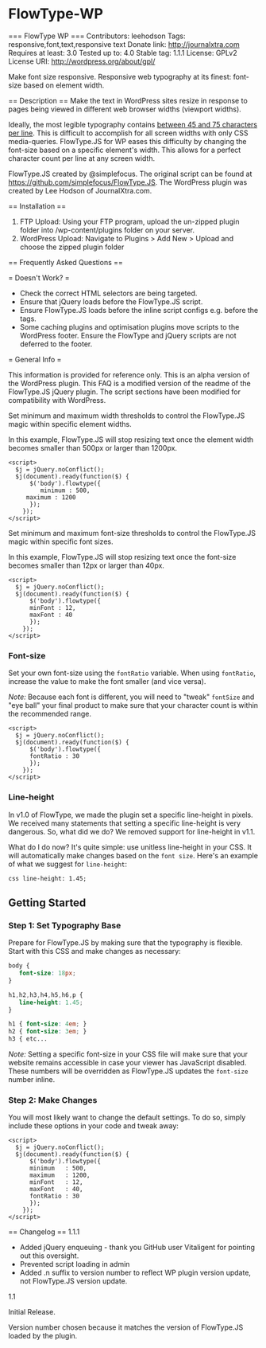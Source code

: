 FlowType-WP
===========

=== FlowType WP ===
Contributors: leehodson
Tags: responsive,font,text,responsive text
Donate link: http://journalxtra.com
Requires at least: 3.0
Tested up to: 4.0
Stable tag: 1.1.1
License: GPLv2
License URI: http://wordpress.org/about/gpl/

Make font size responsive. Responsive web typography at its finest: font-size based on element width.

== Description ==
Make the text in WordPress sites resize in response to pages being viewed in different web browser widths (viewport widths).

Ideally, the most legible typography contains [between 45 and 75 characters per line](http://webtypography.net/2.1.2). This is difficult to accomplish for all screen widths with only CSS media-queries. FlowType.JS for WP eases this difficulty by changing the font-size based on a specific element\'s width. This allows for a perfect character count per line at any screen width.

FlowType.JS created by @simplefocus. The original script can be found at https://github.com/simplefocus/FlowType.JS. The WordPress plugin was created by Lee Hodson of JournalXtra.com.

== Installation ==
1. FTP Upload: Using your FTP program, upload the un-zipped plugin folder into /wp-content/plugins folder on your server.
2. WordPress Upload: Navigate to Plugins > Add New > Upload and choose the zipped plugin folder

== Frequently Asked Questions ==

= Doesn't Work?  =

* Check the correct HTML selectors are being targeted.
* Ensure that jQuery loads before the FlowType.JS script.
* Ensure FlowType.JS loads before the inline script configs e.g. before the <script></script> tags.
* Some caching plugins and optimisation plugins move scripts to the WordPress footer. Ensure the FlowType and jQuery scripts are not deferred to the footer.

= General Info =

This information is provided for reference only. This is an alpha version of the WordPress plugin. This FAQ is a modified version of the readme of the FlowType.JS jQuery plugin. The script sections have been modified for compatibility with WordPress.

Set minimum and maximum width thresholds to control the FlowType.JS magic within specific element widths.

In this example, FlowType.JS will stop resizing text once the element width becomes smaller than 500px or larger than 1200px.

```
<script>
  $j = jQuery.noConflict();
  $j(document).ready(function($) {
      $('body').flowtype({
         minimum : 500,
	 maximum : 1200
      });
    });
</script>
```

Set minimum and maximum font-size thresholds to control the FlowType.JS magic within specific font sizes.

In this example, FlowType.JS will stop resizing text once the font-size becomes smaller than 12px or larger than 40px.

```
<script>
  $j = jQuery.noConflict();
  $j(document).ready(function($) {
      $('body').flowtype({
      minFont : 12,
      maxFont : 40
      });
    });
</script>
```

### Font-size ###

Set your own font-size using the `fontRatio` variable. When using `fontRatio`, increase the value to make the font smaller (and vice versa).

_Note:_ Because each font is different, you will need to "tweak" `fontSize` and "eye ball" your final product to make sure that your character count is within the recommended range.

```
<script>
  $j = jQuery.noConflict();
  $j(document).ready(function($) {
      $('body').flowtype({
	  fontRatio : 30
      });
    });
</script>
```

### Line-height ###

In v1.0 of FlowType, we made the plugin set a specific line-height in pixels. We received many statements that setting a specific line-height is very dangerous. So, what did we do? We removed support for line-height in v1.1.

What do I do now? It's quite simple: use unitless line-height in your CSS. It will automatically make changes based on the `font size`. Here's an example of what we suggest for `line-height`:

`css
line-height: 1.45;
`

## Getting Started ##

### Step 1: Set Typography Base ###

Prepare for FlowType.JS by making sure that the typography is flexible. Start with this CSS and make changes as necessary:

```css
body {
   font-size: 18px;
}

h1,h2,h3,h4,h5,h6,p {
   line-height: 1.45;
}

h1 { font-size: 4em; }
h2 { font-size: 3em; }
h3 { etc...
```

_Note:_ Setting a specific font-size in your CSS file will make sure that your website remains accessible in case your viewer has JavaScript disabled. These numbers will be overridden as FlowType.JS updates the `font-size` number inline.

### Step 2: Make Changes ###

You will most likely want to change the default settings. To do so, simply include these options in your code and tweak away:


```
<script>
  $j = jQuery.noConflict();
  $j(document).ready(function($) {
      $('body').flowtype({
	  minimum   : 500,
	  maximum   : 1200,
	  minFont   : 12,
	  maxFont   : 40,
	  fontRatio : 30
      });
    });
</script>
```

== Changelog ==
1.1.1

* Added jQuery enqueuing - thank you GitHub user Vitaligent for pointing out this oversight.
* Prevented script loading in admin
* Added .n suffix to version number to reflect WP plugin version update, not FlowType.JS version update.

1.1

Initial Release.

Version number chosen because it matches the version of FlowType.JS loaded by the plugin.